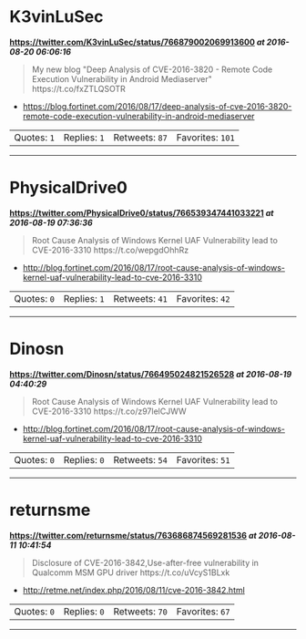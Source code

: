 # K3vinLuSec
**https://twitter.com/K3vinLuSec/status/766879002069913600 _at 2016-08-20 06:06:16_**
<blockquote>
My new blog "Deep Analysis of CVE-2016-3820 - Remote Code Execution Vulnerability in Android Mediaserver" 
https://t.co/fxZTLQSOTR
</blockquote>

* https://blog.fortinet.com/2016/08/17/deep-analysis-of-cve-2016-3820-remote-code-execution-vulnerability-in-android-mediaserver

<table><tr>
<td>Quotes: <code>1</code></td>
<td>Replies: <code>1</code></td>
<td>Retweets: <code>87</code></td>
<td>Favorites: <code>101</code></td>
</tr></table>

---

# PhysicalDrive0
**https://twitter.com/PhysicalDrive0/status/766539347441033221 _at 2016-08-19 07:36:36_**
<blockquote>
Root Cause Analysis of Windows Kernel UAF Vulnerability lead to CVE-2016-3310 https://t.co/wepgdOhhRz
</blockquote>

* http://blog.fortinet.com/2016/08/17/root-cause-analysis-of-windows-kernel-uaf-vulnerability-lead-to-cve-2016-3310

<table><tr>
<td>Quotes: <code>0</code></td>
<td>Replies: <code>1</code></td>
<td>Retweets: <code>41</code></td>
<td>Favorites: <code>42</code></td>
</tr></table>

---

# Dinosn
**https://twitter.com/Dinosn/status/766495024821526528 _at 2016-08-19 04:40:29_**
<blockquote>
Root Cause Analysis of Windows Kernel UAF Vulnerability lead to CVE-2016-3310 https://t.co/z97lelCJWW
</blockquote>

* http://blog.fortinet.com/2016/08/17/root-cause-analysis-of-windows-kernel-uaf-vulnerability-lead-to-cve-2016-3310

<table><tr>
<td>Quotes: <code>0</code></td>
<td>Replies: <code>0</code></td>
<td>Retweets: <code>54</code></td>
<td>Favorites: <code>51</code></td>
</tr></table>

---

# returnsme
**https://twitter.com/returnsme/status/763686874569281536 _at 2016-08-11 10:41:54_**
<blockquote>
Disclosure of CVE-2016-3842,Use-after-free vulnerability in Qualcomm MSM GPU driver https://t.co/uVcyS1BLxk
</blockquote>

* http://retme.net/index.php/2016/08/11/cve-2016-3842.html

<table><tr>
<td>Quotes: <code>0</code></td>
<td>Replies: <code>0</code></td>
<td>Retweets: <code>70</code></td>
<td>Favorites: <code>67</code></td>
</tr></table>

---

